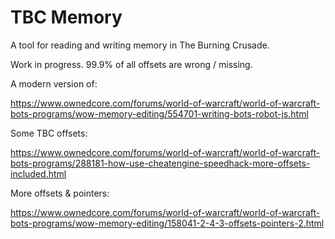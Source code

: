 #  TBC Memory

A tool for reading and writing memory in The Burning Crusade.

Work in progress. 99.9% of all offsets are wrong / missing.


A modern version of:

https://www.ownedcore.com/forums/world-of-warcraft/world-of-warcraft-bots-programs/wow-memory-editing/554701-writing-bots-robot-js.html


Some TBC offsets:

https://www.ownedcore.com/forums/world-of-warcraft/world-of-warcraft-bots-programs/288181-how-use-cheatengine-speedhack-more-offsets-included.html


More offsets & pointers:

https://www.ownedcore.com/forums/world-of-warcraft/world-of-warcraft-bots-programs/wow-memory-editing/158041-2-4-3-offsets-pointers-2.html

